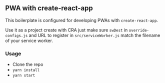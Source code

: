 ## PWA with create-react-app

This boilerplate is configured for developing PWAs with `create-react-app`.

Use it as a project create with CRA just make sure `swDest` in `override-configs.js` and URL to register in `src/serviceWorker.js` match the filename of your service worker.

### Usage

- Clone the repo
- `yarn install`
- `yarn start`
